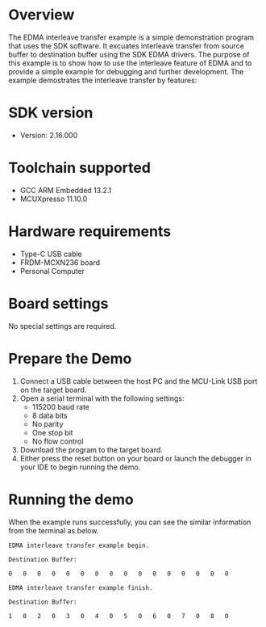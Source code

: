 Overview
========
The EDMA interleave transfer example is a simple demonstration program that uses the SDK software.
It excuates interleave transfer from source buffer to destination buffer using the SDK EDMA drivers.
The purpose of this example is to show how to use the interleave feature of EDMA and to provide a simple example for
debugging and further development.
The example demostrates the interleave transfer by features:


SDK version
===========
- Version: 2.16.000

Toolchain supported
===================
- GCC ARM Embedded  13.2.1
- MCUXpresso  11.10.0

Hardware requirements
=====================
- Type-C USB cable
- FRDM-MCXN236 board
- Personal Computer

Board settings
==============
No special settings are required.

Prepare the Demo
================
1.  Connect a USB cable between the host PC and the MCU-Link USB port on the target board. 
2.  Open a serial terminal with the following settings:
    - 115200 baud rate
    - 8 data bits
    - No parity
    - One stop bit
    - No flow control
3.  Download the program to the target board.
4.  Either press the reset button on your board or launch the debugger in your IDE to begin running the demo.

Running the demo
================
When the example runs successfully, you can see the similar information from the terminal as below.
~~~~~~~~~~~~~~~~~~~~~~~~~~~~~~~~~~~~~~~~~~~~~~~~~~~~~~~~~~~~~~~~~~~~~~~~~~~~~~~~~~~~~~~~~~~~~~~~~~~~~~~~~~~~~~~~~~~~~~~~~~~~~~
EDMA interleave transfer example begin.

Destination Buffer:

0	0	0	0	0	0	0	0	0	0	0	0	0	0	0	0	

EDMA interleave transfer example finish.

Destination Buffer:

1	0	2	0	3	0	4	0	5	0	6	0	7	0	8	0	
~~~~~~~~~~~~~~~~~~~~~~~~~~~~~~~~~~~~~~~~~~~~~~~~~~~~~~~~~~~~~~~~~~~~~~~~~~~~~~~~~~~~~~~~~~~~~~~~~~~~~~~~~~~~~~~~~~~~~~~~~~~~~~

